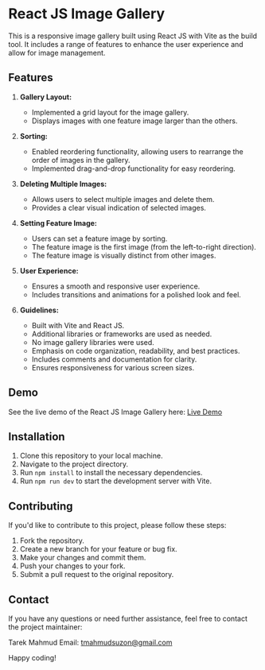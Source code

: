 # React JS Image Gallery

This is a responsive image gallery built using React JS with Vite as the build tool. It includes a range of features to enhance the user experience and allow for image management.

## Features

1. **Gallery Layout:**
   - Implemented a grid layout for the image gallery.
   - Displays images with one feature image larger than the others.

2. **Sorting:**
   - Enabled reordering functionality, allowing users to rearrange the order of images in the gallery.
   - Implemented drag-and-drop functionality for easy reordering.

3. **Deleting Multiple Images:**
   - Allows users to select multiple images and delete them.
   - Provides a clear visual indication of selected images.

4. **Setting Feature Image:**
   - Users can set a feature image by sorting.
   - The feature image is the first image (from the left-to-right direction).
   - The feature image is visually distinct from other images.

5. **User Experience:**
   - Ensures a smooth and responsive user experience.
   - Includes transitions and animations for a polished look and feel.

6. **Guidelines:**
   - Built with Vite and React JS.
   - Additional libraries or frameworks are used as needed.
   - No image gallery libraries were used.
   - Emphasis on code organization, readability, and best practices.
   - Includes comments and documentation for clarity.
   - Ensures responsiveness for various screen sizes.

## Demo

See the live demo of the React JS Image Gallery here: [Live Demo](https://imagegallery-ollyo.netlify.app/)

## Installation

1. Clone this repository to your local machine.
2. Navigate to the project directory.
3. Run `npm install` to install the necessary dependencies.
4. Run `npm run dev` to start the development server with Vite.

## Contributing

If you'd like to contribute to this project, please follow these steps:

1. Fork the repository.
2. Create a new branch for your feature or bug fix.
3. Make your changes and commit them.
4. Push your changes to your fork.
5. Submit a pull request to the original repository.

## Contact

If you have any questions or need further assistance, feel free to contact the project maintainer:

Tarek Mahmud
Email: tmahmudsuzon@gmail.com

Happy coding!
